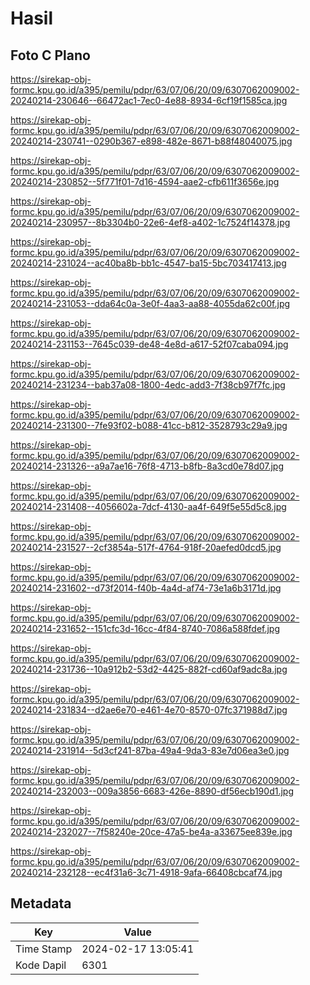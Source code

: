 # Hasil

## Foto C Plano

https://sirekap-obj-formc.kpu.go.id/a395/pemilu/pdpr/63/07/06/20/09/6307062009002-20240214-230646--66472ac1-7ec0-4e88-8934-6cf19f1585ca.jpg

https://sirekap-obj-formc.kpu.go.id/a395/pemilu/pdpr/63/07/06/20/09/6307062009002-20240214-230741--0290b367-e898-482e-8671-b88f48040075.jpg

https://sirekap-obj-formc.kpu.go.id/a395/pemilu/pdpr/63/07/06/20/09/6307062009002-20240214-230852--5f771f01-7d16-4594-aae2-cfb611f3656e.jpg

https://sirekap-obj-formc.kpu.go.id/a395/pemilu/pdpr/63/07/06/20/09/6307062009002-20240214-230957--8b3304b0-22e6-4ef8-a402-1c7524f14378.jpg

https://sirekap-obj-formc.kpu.go.id/a395/pemilu/pdpr/63/07/06/20/09/6307062009002-20240214-231024--ac40ba8b-bb1c-4547-ba15-5bc703417413.jpg

https://sirekap-obj-formc.kpu.go.id/a395/pemilu/pdpr/63/07/06/20/09/6307062009002-20240214-231053--dda64c0a-3e0f-4aa3-aa88-4055da62c00f.jpg

https://sirekap-obj-formc.kpu.go.id/a395/pemilu/pdpr/63/07/06/20/09/6307062009002-20240214-231153--7645c039-de48-4e8d-a617-52f07caba094.jpg

https://sirekap-obj-formc.kpu.go.id/a395/pemilu/pdpr/63/07/06/20/09/6307062009002-20240214-231234--bab37a08-1800-4edc-add3-7f38cb97f7fc.jpg

https://sirekap-obj-formc.kpu.go.id/a395/pemilu/pdpr/63/07/06/20/09/6307062009002-20240214-231300--7fe93f02-b088-41cc-b812-3528793c29a9.jpg

https://sirekap-obj-formc.kpu.go.id/a395/pemilu/pdpr/63/07/06/20/09/6307062009002-20240214-231326--a9a7ae16-76f8-4713-b8fb-8a3cd0e78d07.jpg

https://sirekap-obj-formc.kpu.go.id/a395/pemilu/pdpr/63/07/06/20/09/6307062009002-20240214-231408--4056602a-7dcf-4130-aa4f-649f5e55d5c8.jpg

https://sirekap-obj-formc.kpu.go.id/a395/pemilu/pdpr/63/07/06/20/09/6307062009002-20240214-231527--2cf3854a-517f-4764-918f-20aefed0dcd5.jpg

https://sirekap-obj-formc.kpu.go.id/a395/pemilu/pdpr/63/07/06/20/09/6307062009002-20240214-231602--d73f2014-f40b-4a4d-af74-73e1a6b3171d.jpg

https://sirekap-obj-formc.kpu.go.id/a395/pemilu/pdpr/63/07/06/20/09/6307062009002-20240214-231652--151cfc3d-16cc-4f84-8740-7086a588fdef.jpg

https://sirekap-obj-formc.kpu.go.id/a395/pemilu/pdpr/63/07/06/20/09/6307062009002-20240214-231736--10a912b2-53d2-4425-882f-cd60af9adc8a.jpg

https://sirekap-obj-formc.kpu.go.id/a395/pemilu/pdpr/63/07/06/20/09/6307062009002-20240214-231834--d2ae6e70-e461-4e70-8570-07fc371988d7.jpg

https://sirekap-obj-formc.kpu.go.id/a395/pemilu/pdpr/63/07/06/20/09/6307062009002-20240214-231914--5d3cf241-87ba-49a4-9da3-83e7d06ea3e0.jpg

https://sirekap-obj-formc.kpu.go.id/a395/pemilu/pdpr/63/07/06/20/09/6307062009002-20240214-232003--009a3856-6683-426e-8890-df56ecb190d1.jpg

https://sirekap-obj-formc.kpu.go.id/a395/pemilu/pdpr/63/07/06/20/09/6307062009002-20240214-232027--7f58240e-20ce-47a5-be4a-a33675ee839e.jpg

https://sirekap-obj-formc.kpu.go.id/a395/pemilu/pdpr/63/07/06/20/09/6307062009002-20240214-232128--ec4f31a6-3c71-4918-9afa-66408cbcaf74.jpg


## Metadata

| Key        | Value               |
| ---------- | ------------------- |
| Time Stamp | 2024-02-17 13:05:41 |
| Kode Dapil | 6301                |



